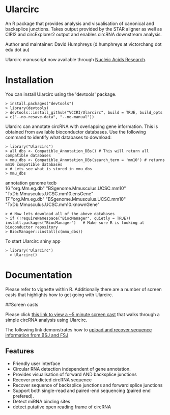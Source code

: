 # Ularcirc
An R package that provides analysis and visualisation of canonical and backsplice junctions.
Takes output provided by the STAR aligner as well as CIRI2 and circExplorer2 output and enables circRNA downstream analysis.

Author and maintainer: David Humphreys (d.humphreys  at      victorchang  dot   edu   dot    au)

Ularcirc manuscript now available through [Nucleic Acids Research](https://academic.oup.com/nar/advance-article/doi/10.1093/nar/gkz718/5552786). 

# Installation
You can install Ularcirc using the 'devtools' package.  

    > install.packages("devtools")
    > library(devtools)
    > devtools::install_github("VCCRI/Ularcirc", build = TRUE, build_opts = c("--no-resave-data", "--no-manual"))

Ularcirc can annotate circRNA with overlapping gene information. This is obtained from available 
bioconductor databases. Use the following command to identify what databases to download:

    > library("Ularcirc")
    > all_dbs <- Compatible_Annotation_DBs() # This will return all compatible databases
    > mmu_dbs <- Compatible_Annotation_DBs(search_term = 'mm10') # returns mm10 compatible databases
    > # Lets see what is stored in mmu_dbs
    > mmu_dbs
   annotation     genome                         txdb                                
16 "org.Mm.eg.db" "BSgenome.Mmusculus.UCSC.mm10" "TxDb.Mmusculus.UCSC.mm10.ensGene"  
17 "org.Mm.eg.db" "BSgenome.Mmusculus.UCSC.mm10" "TxDb.Mmusculus.UCSC.mm10.knownGene"
    
    > # Now lets download all of the above databases
    > if (!requireNamespace("BiocManager", quietly = TRUE))
    install.packages("BiocManager")   # Make sure R is looking at bioconductor repository
    > BiocManager::install(c(mmu_dbs))
    
    
To start Ularcirc shiny app

    > library('Ularcirc')
	  > Ularcirc()

	
# Documentation
Please refer to vignette within R. Additionally  there are a number of screen casts that highlights how to get going with Ularcirc.

##Screen casts

Please click [this link to view a ~5 minute screen cast](https://youtu.be/96rcxlh_aLA) that walks through a simple circRNA analysis using Ularcirc.

The following link demonstrates how to [upload and recover sequence information from BSJ and FSJ](https://youtu.be/txWAI-LJCVw)


##  Features

* Friendly user interface
* Circular RNA detection independent of gene annotation.
* Provides visualisation of forward AND backsplice junctions
* Recover predicted circRNA sequence
* Recover sequence of backsplice junctions and forward splice junctions
* Support both single-read and paired-end sequencing (paired end prefered).
* Detect miRNA binding sites
* detect putative open reading frame of circRNA
